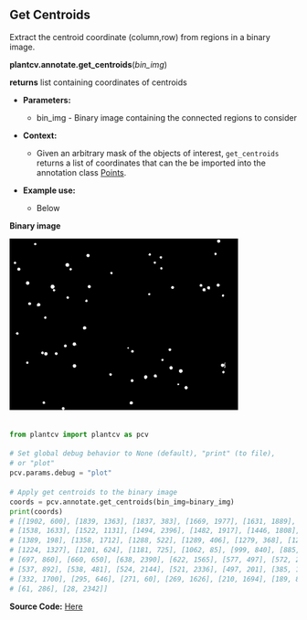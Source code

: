 ## Get Centroids 

Extract the centroid coordinate (column,row) from regions in a binary image. 

**plantcv.annotate.get_centroids**(*bin_img*)

**returns** list containing coordinates of centroids 

- **Parameters:**
    - bin_img - Binary image containing the connected regions to consider
- **Context:**
    - Given an arbitrary mask of the objects of interest, `get_centroids`
    returns a list of coordinates that can the be imported into the annotation class [Points](Points.md).

- **Example use:**
    - Below

**Binary image**

![count_img](img/documentation_images/get_centroids/discs_mask.png)

```python

from plantcv import plantcv as pcv

# Set global debug behavior to None (default), "print" (to file),
# or "plot"
pcv.params.debug = "plot"

# Apply get centroids to the binary image
coords = pcv.annotate.get_centroids(bin_img=binary_img)
print(coords)
# [[1902, 600], [1839, 1363], [1837, 383], [1669, 1977], [1631, 1889], [1590, 1372], [1550, 1525],
# [1538, 1633], [1522, 1131], [1494, 2396], [1482, 1917], [1446, 1808], [1425, 726], [1418, 2392],
# [1389, 198], [1358, 1712], [1288, 522], [1289, 406], [1279, 368], [1262, 1376], [1244, 1795],
# [1224, 1327], [1201, 624], [1181, 725], [1062, 85], [999, 840], [885, 399], [740, 324], [728, 224],
# [697, 860], [660, 650], [638, 2390], [622, 1565], [577, 497], [572, 2179], [550, 2230], [547, 1826],
# [537, 892], [538, 481], [524, 2144], [521, 2336], [497, 201], [385, 1141], [342, 683], [342, 102],
# [332, 1700], [295, 646], [271, 60], [269, 1626], [210, 1694], [189, 878], [178, 1570], [171, 2307],
# [61, 286], [28, 2342]]

```

**Source Code:** [Here](https://github.com/danforthcenter/plantcv-annotate/blob/main/plantcv/annotate/get_centroids.py)
